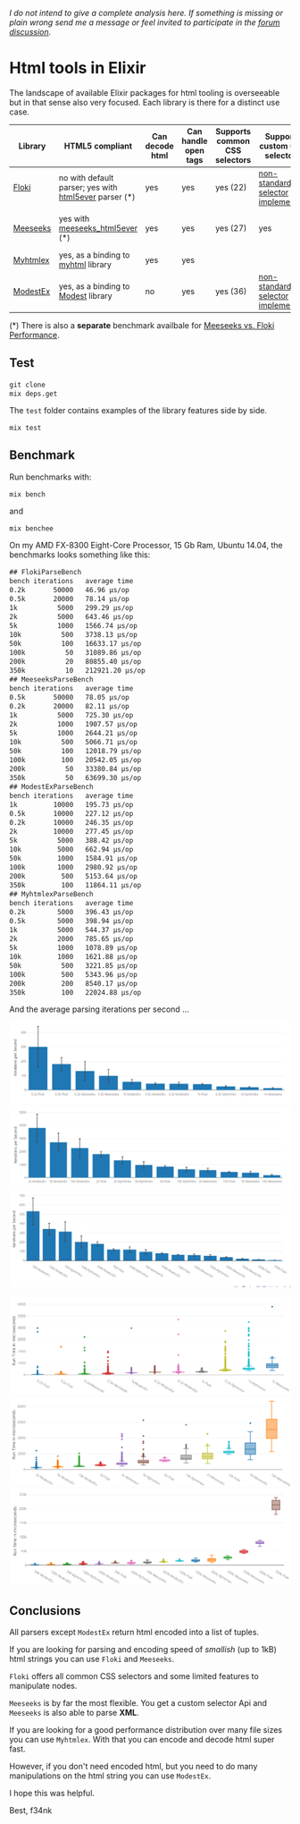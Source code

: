 *I do not intend to give a complete analysis here. If something is missing or plain wrong send me a message or feel invited to participate in the [forum discussion](https://elixirforum.com/t/overview-of-available-html-tools-in-elixir/12905).*

# Html tools in Elixir

The landscape of available Elixir packages for html tooling is overseeable but in that sense also very focused. Each library is there for a distinct use case.

|Library |HTML5 compliant|Can decode html|Can handle open tags|Supports common CSS selectors|Supports custom CSS selectors|Can manipulate nodes| Use Case |
|--|--|--|--|--|--|--|--|
|[Floki](https://github.com/philss/floki)         | no with default parser; yes with [html5ever](https://github.com/servo/html5ever) parser (*) | yes | yes | yes (22) | [non-standard selector implemented](https://github.com/philss/floki#supported-selectors) | yes, but [limited](https://hexdocs.pm/floki/Floki.html#map/2) | parse and select |
|[Meeseeks](https://github.com/mischov/meeseeks)  | yes with [meeseeks_html5ever](https://github.com/mischov/meeseeks_html5ever) (*) | yes | yes | yes (27) | yes |no | HTML and XML; custom selectors; CSS and XPath |
|[Myhtmlex](https://github.com/Overbryd/myhtmlex) | yes, as a binding to [myhtml](https://github.com/lexborisov/myhtml) library | yes | yes | | | | fast decode/encode |
|[ModestEx](https://github.com/f34nk/modest_ex)   | yes, as a binding to [Modest](https://github.com/lexborisov/Modest) library | no | yes | yes (36) | [non-standard selector implemented](https://github.com/f34nk/modest_ex/blob/master/SELECTORS.md)  | yes | pipeable string transformations |

(*) There is also a **separate** benchmark availbale for [Meeseeks vs. Floki Performance](https://github.com/mischov/meeseeks_floki_bench).


## Test

	git clone
	mix deps.get

The `test` folder contains examples of the library features side by side.

	mix test

## Benchmark

Run benchmarks with:

	mix bench

and

	mix benchee

On my AMD FX-8300 Eight-Core Processor, 15 Gb Ram, Ubuntu 14.04, the benchmarks looks something like this:

```
## FlokiParseBench
bench iterations   average time 
0.2k       50000   46.96 µs/op
0.5k       20000   78.14 µs/op
1k          5000   299.29 µs/op
2k          5000   643.46 µs/op
5k          1000   1566.74 µs/op
10k          500   3738.13 µs/op
50k          100   16633.17 µs/op
100k          50   31089.86 µs/op
200k          20   80855.40 µs/op
350k          10   212921.20 µs/op
## MeeseeksParseBench
bench iterations   average time 
0.5k       50000   78.05 µs/op
0.2k       20000   82.11 µs/op
1k          5000   725.30 µs/op
2k          1000   1907.57 µs/op
5k          1000   2644.21 µs/op
10k          500   5066.71 µs/op
50k          100   12018.79 µs/op
100k         100   20542.05 µs/op
200k          50   33380.84 µs/op
350k          50   63699.30 µs/op
## ModestExParseBench
bench iterations   average time 
1k         10000   195.73 µs/op
0.5k       10000   227.12 µs/op
0.2k       10000   246.35 µs/op
2k         10000   277.45 µs/op
5k          5000   388.42 µs/op
10k         5000   662.94 µs/op
50k         1000   1584.91 µs/op
100k        1000   2980.92 µs/op
200k         500   5153.64 µs/op
350k         100   11864.11 µs/op
## MyhtmlexParseBench
bench iterations   average time 
0.2k        5000   396.43 µs/op
0.5k        5000   398.94 µs/op
1k          5000   544.37 µs/op
2k          2000   785.65 µs/op
5k          1000   1078.89 µs/op
10k         1000   1621.88 µs/op
50k          500   3221.85 µs/op
100k         500   5343.96 µs/op
200k         200   8540.17 µs/op
350k         100   22024.88 µs/op
```

And the average parsing iterations per second ...

![Parsing - Iterations per second - small](https://github.com/f34nk/elixir_html_tools/blob/master/parsing-ips-small.png)
![Parsing - Iterations per second - mid](https://github.com/f34nk/elixir_html_tools/blob/master/parsing-ips-mid.png)
![Parsing - Iterations per second - big](https://github.com/f34nk/elixir_html_tools/blob/master/parsing-ips-big.png)

![Parsing - runtime - small](https://github.com/f34nk/elixir_html_tools/blob/master/parsing-runtime-small.png)
![Parsing - runtime - mid](https://github.com/f34nk/elixir_html_tools/blob/master/parsing-runtime-mid.png)
![Parsing - runtime - big](https://github.com/f34nk/elixir_html_tools/blob/master/parsing-runtime-big.png)

## Conclusions

All parsers except `ModestEx` return html encoded into a list of tuples.

If you are looking for parsing and encoding speed of *smallish* (up to 1kB) html strings you can use `Floki` and `Meeseeks`.

`Floki` offers all common CSS selectors and some limited features to manipulate nodes.

`Meeseeks` is by far the most flexible. You get a custom selector Api and `Meeseeks` is also able to parse **XML**.

If you are looking for a good performance distribution over many file sizes you can use `Myhtmlex`. With that you can encode and decode html super fast.

However, if you don't need encoded html, but you need to do many manipulations on the html string you can use `ModestEx`.

I hope this was helpful.

Best, f34nk
